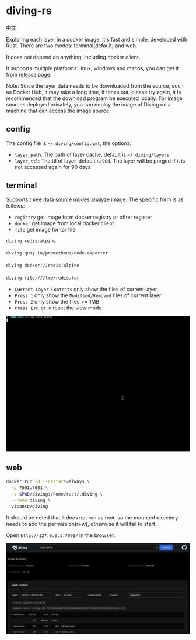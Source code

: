 # diving-rs

[中文](./README-zh.md)

Exploring each layer in a docker image, it's fast and simple, developed with Rust. There are two modes: terminal(default) and web. 

It does not depend on anything, including docker client.

It supports multiple platforms: linux, windows and macos, you can get it from [release page](https://github.com/vicanso/diving-rs/releases).

Note: Since the layer data needs to be downloaded from the source, such as Docker Hub, it may take a long time, if times out, please try again, it is recommended that the download program be executed locally. For image sources deployed privately, you can deploy the image of Diving on a machine that can access the image source.

## config

The config file is `~/.diving/config.yml`, the options:

- `layer_path`: The path of layer cache, default is `~/.diving/layers`
- `layer_ttl`: The ttl of layer, default is `90d`. The layer will be purged if it is not accessed again for 90 days

## terminal

Supports three data source modes analyze image. The specific form is as follows:

- `registry` get image form docker registry or other register
- `docker` get image from local docker client
- `file` get image for tar file

```bash
diving redis:alpine

diving quay.io/prometheus/node-exporter

diving docker://redis:alpine

diving file:///tmp/redis.tar
```

- `Current Layer Contents` only show the files of current layer
- `Press 1` only show the `Modified/Removed` files of current layer
- `Press 2` only show the files >= 1MB
- `Press Esc or 0` reset the view mode

![](./assets/diving-terminal.gif)

## web

```bash
docker run -d --restart=always \
  -p 7001:7001 \
  -v $PWD/diving:/home/rust/.diving \
  --name diving \
  vicanso/diving
```

It should be noted that it does not run as root, so the mounted directory needs to add the permission(r+w), otherwise it will fail to start.

Open `http://127.0.0.1:7001/` in the browser.

![](./assets/diving-web.png)